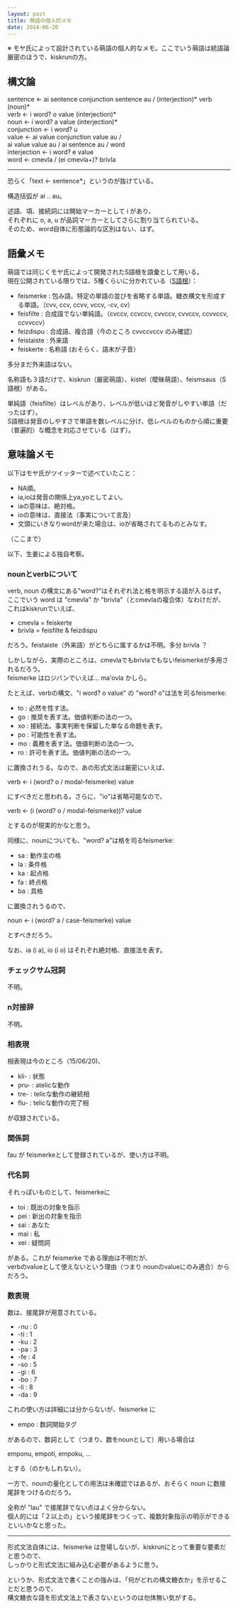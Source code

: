 ```yaml
---
layout: post
title: 萌語の個人的メモ
date: 2014-06-20
---
```


※ モヤ氏によって設計されている萌語の個人的なメモ。ここでいう萌語は統語論厳密のほうで、kiskrunの方。

## 構文論

sentence ← ai sentence conjunction sentence au / (interjection)* verb (noun)*  
verb ← i word? o value (interjection)*  
noun ← i word? a value (interjection)*  
conjunction ← i word? u  
value ← ai value conjunction value au /  
   ai value value au / ai sentence au / word   
interjection ← i word? e value  
word ← cmevla / (ei cmevla+)? brivla  

-----

恐らく「text ← sentence*」というのが抜けている。

構造括弧が ai .. au。

述語、項、接続詞には開始マーカーとして i があり、  
それぞれに o, a, u が品詞マーカーとしてさらに割り当てられている。  
そのため、word自体に形態論的な区別はない、はず。

## 語彙メモ

萌語では同じくモヤ氏によって開発されたS語根を語彙として用いる。  
現在公開されている限りでは、5種くらいに分かれている（<a href="https://onedrive.live.com/view.aspx?resid=9C3F8BE2B10E2F75!6749&ithint=file%2cxlsx&app=Excel&authkey=!AP1KJWaPdNANHjQ">S語根</a>）：

- feismerke : 包み語。特定の単語の並びを省略する単語。糖衣構文を形成する単語。（cvv, ccv, ccvv, vccv, -cv, cv）
- feisfilte : 合成語でない単純語。（cvccv, ccvccv, cvvccv, cvvccv, ccvvccv, ccvvccv）
- feizdispu : 合成語、複合語（今のところ cvvccvccv のみ確認）
- feistaiste : 外来語
- feiskerte : 名称語 (おそらく、語末が子音）

多分まだ外来語はない。

名称語も３語だけで、kiskrun（厳密萌語）、kistel（曖昧萌語）、feismsaus（S語根）がある。

単純語（feisfilte）はレベルがあり、レベルが低いほど発音がしやすい単語（だったはず）。  
S語根は発音のしやすさで単語を数レベルに分け、低レベルのものから順に重要（普遍的）な概念を対応させている（はず）。

## 意味論メモ

以下はモヤ氏がツイッターで述べていたこと：

- NA順。
- ia,ioは発音の関係上ya,yoとしてよい。
- iaの意味は、絶対格。
- ioの意味は、直接法（事実について言及）
- 文頭にいきなりwordが来た場合は、ioが省略されてるものとみなす。

（ここまで）

以下、生姜による独自考察。

### nounとverbについて

verb, noun の構文にある"word?"はそれぞれ法と格を明示する語が入るはず。  
ここでいう word は "cmevla" か "brivla"（とcmevlaの複合体）なわけだが、  
これはkiskrunでいえば、 

- cmevla = feiskerte
- brivla = feisfilte & feizdispu

だろう。feistaiste（外来語）がどちらに属するかは不明。多分 brivla ？

しかしながら、実際のところは、cmevlaでもbrivlaでもないfeismerkeが多用されるだろう。  
feismerke はロジバンでいえば… ma'ovla かしら。

たとえば、verbの構文、"i word? o value" の "word? o"は法を司るfeismerke:

- to : 必然を性す法。
- go : 推奨を表す法。価値判断の法の一つ。
- xo : 接続法。事実判断を保留した単なる命題を表す。
- po : 可能性を表す法。
- mo : 義務を表す法。価値判断の法の一つ。
- ro : 許可を表す法。価値判断の法の一つ。

に置換されうる。なので、あの形式文法は厳密にいえば、

verb ← i (word? o / modal-feismerke) value

にすべきだと思われる。さらに、"io"は省略可能なので、

verb ← (i (word? o / modal-feismerke))? value

とするのが現実的かなと思う。

同様に、nounについても、"word? a"は格を司るfeismerke:

- sa : 動作主の格
- la : 条件格
- ka : 起点格
- fa : 終点格
- ba : 具格

に置換されうるので、

noun ← i (word? a / case-feismerke) value

とすべきだろう。

なお、ia (i a), io (i o) はそれぞれ絶対格、直接法を表す。

### チェックサム冠詞

不明。

### n対接辞

不明。

### 相表現

相表現は今のところ（15/06/20)、

- kli- : 状態
- pru- : atelicな動作
- tre- : telicな動作の継続相
- flu- : telicな動作の完了相

が収録されている。

### 関係詞

fau が feismerkeとして登録されているが、使い方は不明。

### 代名詞

それっぽいものとして、feismerkeに

- toi : 既出の対象を指示
- pei : 新出の対象を指示
- sai : あなた
- mai : 私
- xei : 疑問詞

がある。これが feismerke である理由は不明だが、  
verbのvalueとして使えないという理由（つまり nounのvalueにのみ適合）からだろう。

### 数表現

数は、接尾辞が用意されている。

- -nu : 0
- -ti : 1
- -ku : 2
- -pa : 3
- -fe : 4
- -so : 5
- -gi : 6
- -bo : 7
- -li : 8
- -da : 9

これの使い方は詳細には分からないが、feismerke に

- empo : 数詞開始タグ

があるので、数詞として（つまり、数をnounとして）用いる場合は

emponu, empoti, empoku, ...

とする（のかもしれない）。

一方で、nounの量化としての用法は未確認ではあるが、おそらく noun に数接尾辞をつけるのだろう。

全称が "lau" で接尾辞でない点はよく分からない。  
個人的には「２以上の」という接尾辞をつくって、複数対象指示の明示ができるといいかなと思った。

-----

形式文法自体には、feismerke は登場しないが、kiskrunにとって重要な要素だと思うので、  
しっかりと形式文法に組み込む必要があるように思う。

というか、形式文法で書くことの強みは、「何がどれの構文糖衣か」を示せることだと思うので、  
構文糖衣な語を形式文法上で表さないというのは勿体無い気がする。